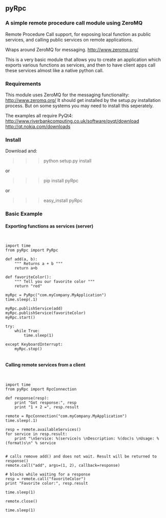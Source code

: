 ## pyRpc
### A simple remote procedure call module using ZeroMQ

Remote Procedure Call support, for exposing local function as public
services, and calling public services on remote applications.

Wraps around ZeroMQ for messaging.
http://www.zeromq.org/

This is a very basic module that allows you to create an application which exports various
functions as services, and then to have client apps call these services almost like
a native python call. 

### Requirements

This module uses ZeroMQ for the messaging functionality: http://www.zeromq.org/
It should get installed by the setup.py installation process. But on some
systems you may need to install this seperately.

The examples all require PyQt4:
http://www.riverbankcomputing.co.uk/software/pyqt/download
http://qt.nokia.com/downloads

### Install

Download and:
>>> python setup.py install

or 

>>> pip install pyRpc

or

>>> easy_install pyRpc


### Basic Example

#### Exporting functions as services (server)

<pre><code class="python">

import time
from pyRpc import PyRpc

def add(a, b):
	""" Returns a + b """
	return a+b

def favoriteColor():
	""" Tell you our favorite color """
	return "red"

myRpc = PyRpc("com.myCompany.MyApplication") 
time.sleep(.1)

myRpc.publishService(add)
myRpc.publishService(favoriteColor)
myRpc.start()

try:
    while True:
        time.sleep(1)

except KeyboardInterrupt:
    myRpc.stop()

</code></pre>

#### Calling remote services from a client

<pre><code class="python">

import time
from pyRpc import RpcConnection

def response(resp):
	print "Got response:", resp
	print "1 + 2 =", resp.result
	 
remote = RpcConnection("com.myCompany.MyApplication")
time.sleep(.1)

resp = remote.availableServices()
for service in resp.result:
	print "\nService: %(service)s \nDescription: %(doc)s \nUsage: %(format)s\n" % service


# calls remove add() and does not wait. Result will be returned to response()
remote.call("add", args=(1, 2), callback=response)

# blocks while waiting for a response
resp = remote.call("favoriteColor")
print "Favorite color:", resp.result

time.sleep(1)

remote.close()

time.sleep(1)

</code></pre>

